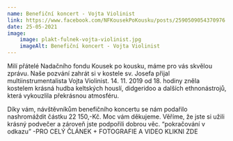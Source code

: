 ```yaml
---
name: Benefiční koncert - Vojta Violinist
link: https://www.facebook.com/NFKousekPoKousku/posts/2590509054370976
date: 25-05-2021
image:
    image: plakt-fulnek-vojta-violinist.jpg
    imageAlt: Benefiční koncert - Vojta Violinist
---
```

Milí přátelé Nadačního fondu Kousek po kousku, máme pro vás skvělou zprávu. 
Naše pozvání zahrát si  v kostele sv. Josefa přijal multiinstrumentalista Vojta Violinist. 
14. 11. 2019 od 18. hodiny zněla kostelem krásná hudba  keltských houslí, didgeridoo a dalších ethnonástrojů, která vykouzlila překrásnou atmosféru.

Díky vám, návštěvníkům benefičního koncertu se nám podařilo nashromáždit částku 22 150,-Kč. Moc vám děkujeme. Věříme, že jste si užili krásný podvečer a zároveň jste podpořili dobrou věc.
&#8220;pokračování v odkazu&#8221;
 -PRO CELÝ ČLÁNEK + FOTOGRAFIE A VIDEO KLIKNI ZDE

